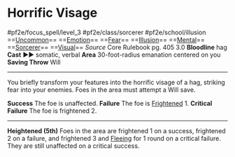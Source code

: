 # Horrific Visage
#pf2e/focus_spell/level_3 #pf2e/class/sorcerer #pf2e/school/illusion 
==[Uncommon](rules/traits/uncommon.md)== ==[Emotion](rules/traits/emotion.md)== ==[Fear](../../Arcane_Tradition/Level%201/Fear.md)== ==[Illusion](rules/traits/illusion.md)== ==[Mental](rules/traits/mental.md)== ==[Sorcerer](rules/traits/sorcerer.md)== ==[Visual](rules/traits/visual.md)==
*Source* Core Rulebook pg. 405 3.0
**Bloodline** hag
**Cast** ►► somatic, verbal
**Area** 30-foot-radius emanation centered on you
**Saving Throw** Will

---
You briefly transform your features into the horrific visage of a hag, striking fear into your enemies. Foes in the area must attempt a Will save.

**Success** The foe is unaffected.
**Failure** The foe is [Frightened](../../../Conditions/Frightened.md) 1.
**Critical Failure** The foe is frightened 2.

<hr>

**Heightened (5th)** Foes in the area are frightened 1 on a 
success, frightened 2 on a failure, and frightened 3 and [Fleeing](../../../Conditions/Fleeing.md) for 1 round on a critical failure. They are still unaffected on a critical success.